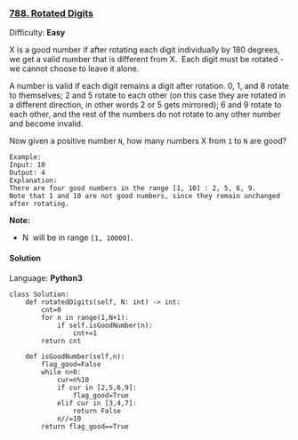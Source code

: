 ### [788\. Rotated Digits](https://leetcode.com/problems/rotated-digits/)

Difficulty: **Easy**


X is a good number if after rotating each digit individually by 180 degrees, we get a valid number that is different from X.  Each digit must be rotated - we cannot choose to leave it alone.

A number is valid if each digit remains a digit after rotation. 0, 1, and 8 rotate to themselves; 2 and 5 rotate to each other (on this case they are rotated in a different direction, in other words 2 or 5 gets mirrored); 6 and 9 rotate to each other, and the rest of the numbers do not rotate to any other number and become invalid.

Now given a positive number `N`, how many numbers X from `1` to `N` are good?

```
Example:
Input: 10
Output: 4
Explanation: 
There are four good numbers in the range [1, 10] : 2, 5, 6, 9.
Note that 1 and 10 are not good numbers, since they remain unchanged after rotating.
```

**Note:**

*   N  will be in range `[1, 10000]`.


#### Solution

Language: **Python3**

```python3
class Solution:
    def rotatedDigits(self, N: int) -> int:
        cnt=0
        for n in range(1,N+1):
            if self.isGoodNumber(n):
                cnt+=1
        return cnt
    
    def isGoodNumber(self,n):
        flag_good=False
        while n>0:
            cur=n%10
            if cur in [2,5,6,9]:
                flag_good=True
            elif cur in [3,4,7]:
                return False
            n//=10
        return flag_good==True
```